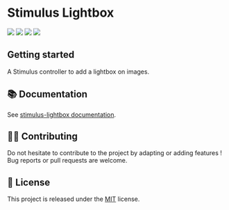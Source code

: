 # Stimulus Lightbox

[![](https://img.shields.io/npm/dt/stimulus-lightbox.svg)](https://www.npmjs.com/package/stimulus-lightbox)
[![](https://img.shields.io/npm/v/stimulus-lightbox.svg)](https://www.npmjs.com/package/stimulus-lightbox)
[![](https://github.com/stimulus-components/stimulus-lightbox/workflows/Lint/badge.svg)](https://github.com/stimulus-components/stimulus-lightbox)
[![](https://img.shields.io/github/license/stimulus-components/stimulus-lightbox.svg)](https://github.com/stimulus-components/stimulus-lightbox)

## Getting started

A Stimulus controller to add a lightbox on images.

## 📚 Documentation

See [stimulus-lightbox documentation](https://www.stimulus-components.com/docs/stimulus-lightbox/).

## 👷‍♂️ Contributing

Do not hesitate to contribute to the project by adapting or adding features ! Bug reports or pull requests are welcome.

## 📝 License

This project is released under the [MIT](http://opensource.org/licenses/MIT) license.
